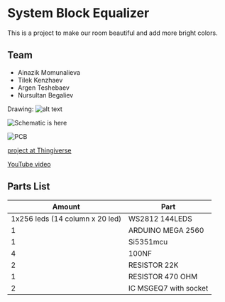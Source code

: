 # System Block Equalizer

This is a project to make our room beautiful and add more bright colors. 

## Team
* Ainazik Momunalieva
* Tilek Kenzhaev
* Argen Teshebaev
* Nursultan Begaliev

Drawing:
![alt text](https://github.com/nursultanbegaliev/Graphic-Eng.-Project-/blob/master/Sphere.PNG)

![Schematic is here]()

![PCB]()

 [project at Thingiverse]()

 [YouTube video]()

## Parts List
| Amount | Part |
|--------|------|
|   1x256 leds (14 column x 20 led)   | WS2812 144LEDS |
|   1   | ARDUINO MEGA 2560 |
|   1   | Si5351mcu |
|   4   | 100NF |
|   2   | RESISTOR 22K |
|   1   | RESISTOR 470 OHM |
|   2   | IC MSGEQ7 with socket |

